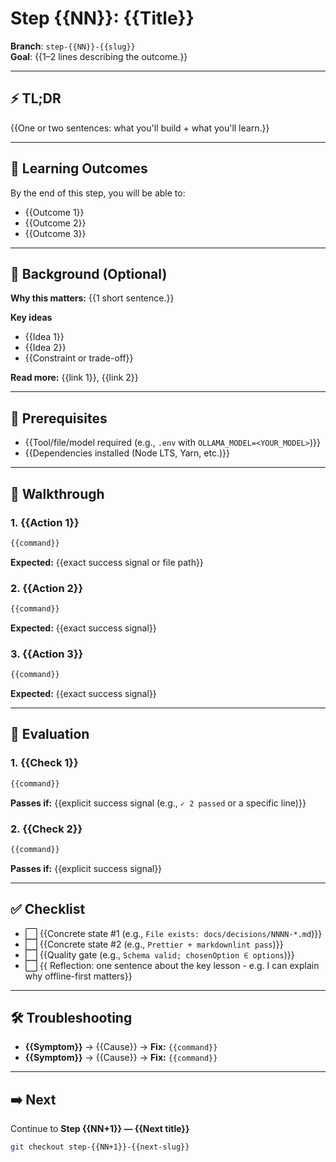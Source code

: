 # Step {{NN}}: {{Title}}

**Branch**: `step-{{NN}}-{{slug}}`  
**Goal**: {{1–2 lines describing the outcome.}}

---

## ⚡ TL;DR

{{One or two sentences: what you'll build + what you'll learn.}}

---

## 🎯 Learning Outcomes

By the end of this step, you will be able to:

- {{Outcome 1}}
- {{Outcome 2}}
- {{Outcome 3}}

---

## 🧠 Background (Optional)

**Why this matters:** {{1 short sentence.}}

**Key ideas**

- {{Idea 1}}
- {{Idea 2}}
- {{Constraint or trade-off}}

**Read more:** {{link 1}}, {{link 2}}

---

## 🔑 Prerequisites

- {{Tool/file/model required (e.g., `.env` with `OLLAMA_MODEL=<YOUR_MODEL>`)}}
- {{Dependencies installed (Node LTS, Yarn, etc.)}}

---

## 🧭 Walkthrough

### 1. {{Action 1}}

```bash
{{command}}
```

**Expected:** {{exact success signal or file path}}

### 2. {{Action 2}}

```bash
{{command}}
```

**Expected:** {{exact success signal}}

### 3. {{Action 3}}

```bash
{{command}}
```

**Expected:** {{exact success signal}}

---

## 🧪 Evaluation

### 1. {{Check 1}}

```bash
{{command}}
```

**Passes if:** {{explicit success signal (e.g., `✓ 2 passed` or a specific line)}}

### 2. {{Check 2}}

```bash
{{command}}
```

**Passes if:** {{explicit success signal}}

---

## ✅ Checklist

- ⬜ {{Concrete state #1 (e.g., `File exists: docs/decisions/NNNN-*.md`)}}
- ⬜ {{Concrete state #2 (e.g., `Prettier + markdownlint pass`)}}
- ⬜ {{Quality gate (e.g., `Schema valid; chosenOption ∈ options`)}}
- ⬜ {{ Reflection: one sentence about the key lesson - e.g. I can explain why offline-first matters}}

---

## 🛠️ Troubleshooting

- **{{Symptom}}** → {{Cause}} → **Fix:** `{{command}}`
- **{{Symptom}}** → {{Cause}} → **Fix:** `{{command}}`

---

## ➡️ Next

Continue to **Step {{NN+1}} — {{Next title}}**

```bash
git checkout step-{{NN+1}}-{{next-slug}}
```

